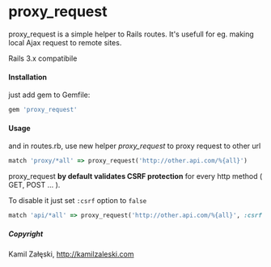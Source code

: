 proxy_request
=============

proxy_request is a simple helper to Rails routes. It's usefull for eg.
making local Ajax request to remote sites.

Rails 3.x compatibile

#### Installation

just add gem to Gemfile:

```ruby
gem 'proxy_request'
```

#### Usage

and in routes.rb, use new helper *proxy_request* to proxy request to
other url

```ruby
match 'proxy/*all' => proxy_request('http://other.api.com/%{all}')
```

proxy_request **by default validates CSRF protection** for every http method ( GET, POST ... ).

To disable it just set ```:csrf``` option to ```false```

```ruby
match 'api/*all' => proxy_request('http://other.api.com/%{all}', :csrf => false )
```

##### Copyright

Kamil Załęski, http://kamilzaleski.com